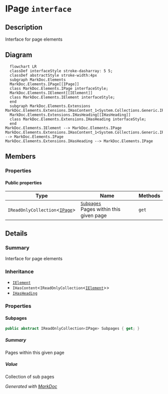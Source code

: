 # IPage `interface`

## Description
Interface for page elements

## Diagram
```mermaid
  flowchart LR
  classDef interfaceStyle stroke-dasharray: 5 5;
  classDef abstractStyle stroke-width:4px
  subgraph MarkDoc.Elements
  MarkDoc.Elements.IPage[[IPage]]
  class MarkDoc.Elements.IPage interfaceStyle;
  MarkDoc.Elements.IElement[[IElement]]
  class MarkDoc.Elements.IElement interfaceStyle;
  end
  subgraph MarkDoc.Elements.Extensions
MarkDoc.Elements.Extensions.IHasContent_1<System.Collections.Generic.IReadOnlyCollection_1[[IHasContent]]
  MarkDoc.Elements.Extensions.IHasHeading[[IHasHeading]]
  class MarkDoc.Elements.Extensions.IHasHeading interfaceStyle;
  end
MarkDoc.Elements.IElement --> MarkDoc.Elements.IPage
MarkDoc.Elements.Extensions.IHasContent_1<System.Collections.Generic.IReadOnlyCollection_1 --> MarkDoc.Elements.IPage
MarkDoc.Elements.Extensions.IHasHeading --> MarkDoc.Elements.IPage
```

## Members
### Properties
#### Public  properties
| Type | Name | Methods |
| --- | --- | --- |
| `IReadOnlyCollection`&lt;[`IPage`](markdoc/elements/IPage.md)&gt; | [`Subpages`](#subpages)<br>Pages within this given page | `get` |

## Details
### Summary
Interface for page elements

### Inheritance
 - [
`IElement`
](./IElement.md)
 - `IHasContent`&lt;`IReadOnlyCollection`&lt;[`IElement`](./IElement.md)&gt;&gt;
 - [
`IHasHeading`
](extensions/IHasHeading.md)

### Properties
#### Subpages
```csharp
public abstract IReadOnlyCollection<IPage> Subpages { get; }
```
##### Summary
Pages within this given page

##### Value
Collection of sub pages

*Generated with* [*MarkDoc*](https://github.com/hailstorm75/MarkDoc.Core)
